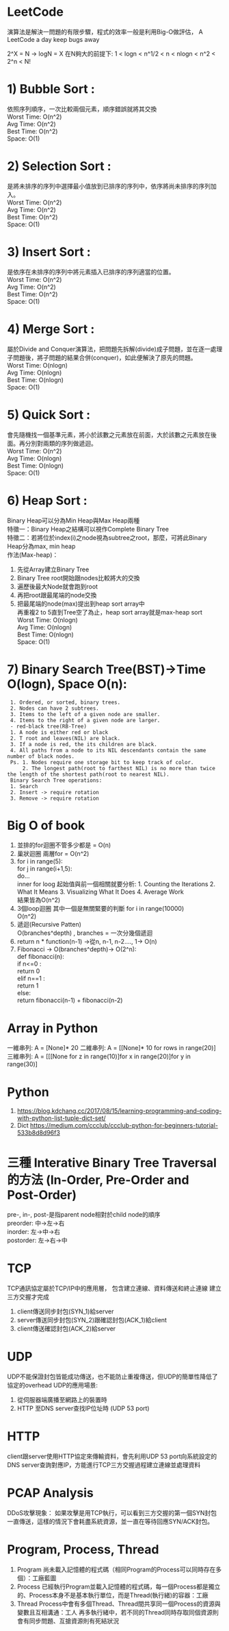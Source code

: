 # LeetCode
演算法是解決一問題的有限步驟，程式的效率一般是利用Big-O做評估，
A LeetCode a day keep bugs away

2^X = N -> logN = X
在N夠大的前提下:
1 < logn < n^1/2 < n < nlogn < n^2 < 2^n < N!

# 1) Bubble Sort : 
依照序列順序，一次比較兩個元素，順序錯誤就將其交換<br>
 Worst Time: O(n^2)<br>
 Avg Time: O(n^2)<br>
 Best Time: O(n^2)<br>
 Space: O(1)<br>

# 2) Selection Sort : 
是將未排序的序列中選擇最小值放到已排序的序列中，依序將尚未排序的序列加入。<br>
 Worst Time: O(n^2)<br>
 Avg Time: O(n^2)<br>
 Best Time: O(n^2)<br>
 Space: O(1)<br>

# 3) Insert Sort : 
是依序在未排序的序列中將元素插入已排序的序列適當的位置。<br>
 Worst Time: O(n^2)<br>
 Avg Time: O(n^2)<br>
 Best Time: O(n^2)<br>
 Space: O(1)<br>

# 4) Merge Sort : 
屬於Divide and Conquer演算法，把問題先拆解(divide)成子問題，並在逐一處理子問題後，將子問題的結果合併(conquer)，如此便解決了原先的問題。<br>
 Worst Time: O(nlogn)<br>
 Avg Time: O(nlogn)<br>
 Best Time: O(nlogn)<br>
 Space: O(1)<br>

# 5) Quick Sort : 
會先隨機找一個基準元素，將小於該數之元素放在前面，大於該數之元素放在後面。再分別對兩類的序列做遞迴。<br>
 Worst Time: O(n^2)<br>
 Avg Time: O(nlogn)<br>
 Best Time: O(nlogn)<br>
 Space: O(1)<br>
 
 # 6) Heap Sort : 
 Binary Heap可以分為Min Heap與Max Heap兩種<br>
 特徵一：Binary Heap之結構可以視作Complete Binary Tree<br>
 特徵二：若將位於index(i)之node視為subtree之root，那麼，可將此Binary Heap分為max, min heap<br>
 作法(Max-heap)：<br>
 1. 先從Array建立Binary Tree<br>
 2. Binary Tree root開始跟nodes比較將大的交換<br>
 3. 遍歷後最大Node就會跑到root<br>
 4. 再把root跟最尾端的node交換<br>
 5. 把最尾端的node(max)提出到heap sort array中<br>
 再重複2 to 5直到Tree空了為止，heap sort array就是max-heap sort<br>
 Worst Time: O(nlogn)<br>
 Avg Time: O(nlogn)<br>
 Best Time: O(nlogn)<br>
 Space: O(1)<br>
 
 # 7) Binary Search Tree(BST)->Time O(logn), Space O(n): 
     1. Ordered, or sorted, binary trees.
     2. Nodes can have 2 subtrees.
     3. Items to the left of a given node are smaller.
     4. Items to the right of a given node are larger.
     - red-black tree(RB-Tree)
     1. A node is either red or black
     2. T root and leaves(NIL) are black.
     3. If a node is red, the its children are black.
     4. All paths from a node to its NIL descendants contain the same number of black nodes.
     Ps. 1. Nodes require one storage bit to keep track of color.
         2. The longest path(root to farthest NIL) is no more than twice the length of the shortest path(root to nearest NIL).
     Binary Search Tree operations:
     1. Search
     2. Insert -> require rotation
     3. Remove -> require rotation
 # Big O of book
 1. 並排的for迴圈不管多少都是 = O(n)
 2. 巢狀迴圈 兩層for = O(n^2)
 3. for i in range(5):<br>
       for j in range(i+1,5):<br>
         do...<br>
    inner for loog 起始值與前一個相關就要分析: 1. Counting the Iterations 2. What It Means 3. Visualizing What It Does 4. Average Work<br>
   結果皆為O(n^2)
 4. 3個loop迴圈 其中一個是無關緊要的判斷 for i in range(10000)<br>
    O(n^2)
 5. 遞迴(Recursive Patten)<br>
    O(branches^depth) , branches = 一次分幾個遞迴
 6. return n * function(n-1) ->從n, n-1, n-2...., 1-> O(n)  
 7. Fibonacci -> O(branches^depth)-> O(2^n):<br>
    def fibonacci(n):<br>
       if n<=0 :<br>
         return 0<br>
       elif n==1 :<br>
         return 1<br>
       else:<br>
         return fibonacci(n-1) + fibonacci(n-2)
         
# Array in Python
一維串列: A = [None]* 20
二維串列: A = [[None]* 10 for rows in range(20)]
三維串列: A = [[[None for z in range(10)]for x in range(20)]for y in range(30)]

# Python
1. https://blog.kdchang.cc/2017/08/15/learning-programming-and-coding-with-python-list-tuple-dict-set/
2. Dict https://medium.com/ccclub/ccclub-python-for-beginners-tutorial-533b8d8d96f3

# 三種 Interative Binary Tree Traversal 的方法 (In-Order, Pre-Order and Post-Order)
pre-, in-, post-是指parent node相對於child node的順序<br>
preorder: 中->左->右<br>
inorder: 左->中->右<br>
postorder: 左->右->中<br>

# TCP
TCP通訊協定屬於TCP/IP中的應用層，
包含建立連線、資料傳送和終止連線
建立三方交握才完成
1. client傳送同步封包(SYN_1)給server
2. server傳送同步封包(SYN_2)跟確認封包(ACK_1)給client
3. client傳送確認封包(ACK_2)給server

# UDP
UDP不能保證封包皆能成功傳送，也不能防止重複傳送，但UDP的簡單性降低了協定的overhead
UDP的應用場景:
1. 從伺服器端廣播至網路上的裝置時
2. HTTP 至DNS server查找IP位址時 (UDP 53 port)

# HTTP
client跟server使用HTTP協定來傳輸資料，會先利用UDP 53 port向系統設定的DNS server查詢對應IP，方能進行TCP三方交握過程建立連線並處理資料

# PCAP Analysis
DDoS攻擊現象：
如果攻擊是用TCP執行，可以看到三方交握的第一個SYN封包一直傳送，這樣的情況下會耗盡系統資源，並一直在等待回應SYN/ACK封包。

# Program, Process, Thread
1. Program 尚未載入記憶體的程式碼（相同Program的Process可以同時存在多個）：工廠藍圖
2. Process 已經執行Program並載入記憶體的程式碼，每一個Process都是獨立的、Process本身不是基本執行單位，而是Thread(執行緒)的容器：工廠
3. Thread Process中會有多個Thread、Thread間共享同一個Process的資源與變數且互相溝通：工人
再多執行緒中，若不同的Thread同時存取同個資源則會有同步問題、互搶資源則有死結狀況
